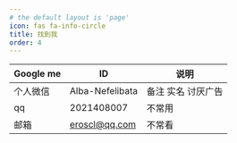 ```yaml
---
# the default layout is 'page'
icon: fas fa-info-circle
title: 找到我
order: 4
---
```


| Google me | ID              | 说明         |
| --------- | --------------- | ---------- |
| 个人微信      | Alba-Nefelibata | 备注 实名 讨厌广告 |
| qq        | 2021408007      | 不常用        |
| 邮箱        | eroscl@qq.com   | 不常看        |
